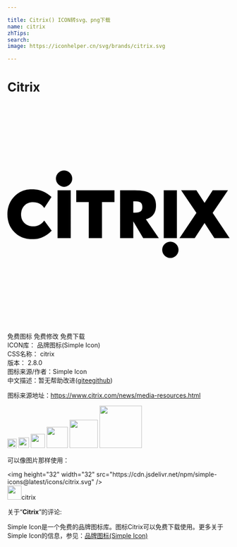 ```yaml
---

title: Citrix() ICON转svg、png下载
name: citrix
zhTips: 
search: 
image: https://iconhelper.cn/svg/brands/citrix.svg

---
```


# Citrix  <small style="font-size: 60%;font-weight: 100"></small>

<div id="svg" class="svg-wrap">
<svg role="img" xmlns="http://www.w3.org/2000/svg" viewBox="0 0 24 24"><title>Citrix icon</title><path d="M21.295 12.954l1.0616 1.6337H24l-1.8279-2.73 1.6518-2.4358h-1.6473l-.88 1.3548-.8832-1.3548H18.766l1.6518 2.4357-1.8278 2.7301h1.6434l1.0616-1.6338m-6.7216-1.7087c0 .204-.0604.3492-.1845.4437-.1269.0967-.3315.1457-.608.1457h-.1835v-1.2312h.2065c.2838 0 .4858.05.6005.1486.1122.0965.169.2625.169.4932zm.386 1.3058c.3396-.087.6051-.2508.7903-.4875.199-.2545.3-.586.3-.9852 0-.57-.1748-.9938-.5193-1.2601-.34-.263-.9332-.3963-1.7626-.3963h-1.5975v5.1658h1.4271v-1.8165l1.0717 1.8165h1.6856l-1.3953-2.0367M7.4346 9.4219v1.27h1.3542v3.8958h1.4271v-3.8959h1.3478v-1.27H7.4346m-3.4557 3.2634l-.045.0577c-.154.1975-.3362.3463-.5271.4307-.2066.0912-.4188.1375-.6306.1375-.3804 0-.6956-.1202-.9367-.3572-.241-.2368-.3632-.5452-.3632-.9164 0-.4.1208-.7268.359-.9713.238-.244.5545-.3679.9409-.3679.218 0 .4313.0458.6338.1361.225.1002.386.2327.522.4297l.0469.0679.779-1.1874-.0352-.0319c-.4074-.3691-.8488-.611-1.3119-.719-.2281-.053-.489-.08-.7754-.08-.752 0-1.386.2591-1.8847.7698C.2526 10.5939 0 11.2426 0 12.0114c0 .7688.252 1.4152.7493 1.9214.4975.5062 1.132.763 1.886.763.3069 0 .5593-.0269.7719-.082.2349-.0611.8357-.2619 1.3414-.8084l.0312-.0338-.8009-1.0864m14.33-3.2633h-1.4226v5.1658h1.4226V9.422m-.706 5.5365c-.4866 0-.8825.396-.8825.8825 0 .4866.3959.8826.8825.8826s.8826-.396.8826-.8826c0-.4866-.396-.8825-.8826-.8825m-12.1867-.3707h1.4226V9.422H5.4162v5.1658m.706-5.546c.4867 0 .8826-.396.8826-.8825 0-.4868-.396-.8827-.8826-.8827-.4866 0-.8825.396-.8825.8827 0 .4866.3959.8825.8825.8825Z"/></svg>
</div>
<detail full-name='citrix'></detail>

<div class="detail-page">
<p>
<span><span class="badge-success badge">免费图标</span> <span class="badge-success badge">免费修改</span>  <span class="badge-success badge">免费下载</span> </span>
<br/>
<span>
ICON库：
<span class="badge-secondary badge">品牌图标(Simple Icon)</span> 
</span>
<br/>
<span>
CSS名称：
<span class="badge-secondary badge">citrix</span> 
</span>

<br/>
<span>
版本：
<span class="badge-secondary badge">2.8.0</span> 
</span>
<br/>
<span>图标来源/作者：<span class="badge-light badge">Simple Icon</span></span> 
<br/>
<span class="zh-detail">中文描述：暂无<span class="help-link"><span>帮助改进</span>(<a href="https://gitee.com/liuwave/icon-helper/edit/master/json/brands/citrix.json" target="_blank" rel="noopener noreferrer">gitee</a><a href="https://github.com/liuwave/icon-helper/edit/master/json/brands/citrix.json" target="_blank" rel="noopener noreferrer">github</a></span>)</span><br/>
</p>
</div><div class="description description alert alert-light"><p>图标来源地址：<a href="https://www.citrix.com/news/media-resources.html" target="_blank" rel="noopener noreferrer">https://www.citrix.com/news/media-resources.html</a></p></div>
<div class="alert alert-dark">
<img height="21" width="21" src="https://cdn.jsdelivr.net/npm/simple-icons@latest/icons/citrix.svg" />
<img height="24" width="24" src="https://cdn.jsdelivr.net/npm/simple-icons@latest/icons/citrix.svg" />
<img height="32" width="32" src="https://cdn.jsdelivr.net/npm/simple-icons@latest/icons/citrix.svg" />
<img height="48" width="48" src="https://cdn.jsdelivr.net/npm/simple-icons@latest/icons/citrix.svg" />
<img height="64" width="64" src="https://cdn.jsdelivr.net/npm/simple-icons@latest/icons/citrix.svg" />
<img height="96" width="96" src="https://cdn.jsdelivr.net/npm/simple-icons@latest/icons/citrix.svg" />

</div>
<div>
  <p>可以像图片那样使用：    
  </p>
  <div class="alert alert-primary" style="font-size: 14px">
    &lt;img height="32" width="32" src="https://cdn.jsdelivr.net/npm/simple-icons@latest/icons/citrix.svg" /&gt;
    <copy-btn content='<img height="32" width="32" src="https://cdn.jsdelivr.net/npm/simple-icons@latest/icons/citrix.svg" />'></copy-btn>
  </div>
  <div class="alert alert-secondary">
    <img height="32" width="32" src="https://cdn.jsdelivr.net/npm/simple-icons@latest/icons/citrix.svg" />citrix
    <copy-btn content="citrix" btn-title="复制图标名称"></copy-btn>
  </div>
</div>
<div class="icon-detail__container">
<p>关于“<b>Citrix</b>”的评论:</p>
</div>
<Vssue title="关于“Citrix”的评论" />
<div><p>Simple Icon是一个免费的品牌图标库。图标Citrix可以免费下载使用。更多关于  Simple Icon的信息，参见：<a target="_blank" href="https://iconhelper.cn/brands.html">品牌图标(Simple Icon)</a>
</p></div>
